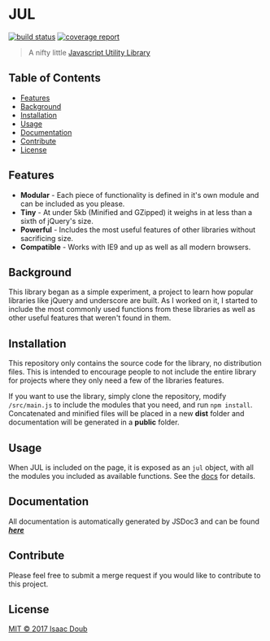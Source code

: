 # JUL
[![build status](https://gitlab.com/jumpnjellyfish/jul/badges/master/build.svg)](https://gitlab.com/jumpnjellyfish/jul/commits/master)
[![coverage report](https://gitlab.com/jumpnjellyfish/jul/badges/master/coverage.svg)](https://gitlab.com/jumpnjellyfish/jul/commits/master)

> A nifty little [Javascript Utility Library](http://www.gitlab.com/jumpnjellyfish/jul)

## Table of Contents
- [Features](#features)
- [Background](#background)
- [Installation](#installation)
- [Usage](#usage)
- [Documentation](#documentation)
- [Contribute](#contribute)
- [License](#license)

## Features
* **Modular** - Each piece of functionality is defined in it's own module and can be included as you please.
* **Tiny** - At under 5kb (Minified and GZipped) it weighs in at less than a sixth of jQuery's size.
* **Powerful** - Includes the most useful features of other libraries without sacrificing size.
* **Compatible** - Works with IE9 and up as well as all modern browsers.

## Background
This library began as a simple experiment, a project to learn how popular libraries like jQuery and underscore are built. As I worked on it, I started to include the most commonly used functions from these libraries as well as other useful features that weren't found in them.

## Installation
This repository only contains the source code for the library, no distribution files. This is intended to encourage people to not include the entire library for projects where they only need a few of the libraries features.

If you want to use the library, simply clone the repository, modify `/src/main.js` to include the modules that you need, and run `npm install`. Concatenated and minified files will be placed in a new **dist** folder and documentation will be generated in a **public** folder.

## Usage
When JUL is included on the page, it is exposed as an `jul` object, with all the modules you included as available functions. See the [docs](http://jumpnjellyfish.gitlab.io/jul/) for details.

## Documentation
All documentation is automatically generated by JSDoc3 and can be found ***[here](http://jumpnjellyfish.gitlab.io/jul/)***

## Contribute
Please feel free to submit a merge request if you would like to contribute to this project.

## License
[MIT © 2017 Isaac Doub](https://gitlab.com/jumpnjellyfish/jul/raw/master/LICENSE)
